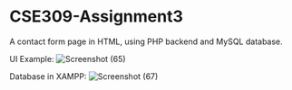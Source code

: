 # CSE309-Assignment3

A contact form page in HTML, using PHP backend and MySQL database.

UI Example:
![Screenshot (65)](https://github.com/JoyitaF/CSE309-Assignment3/assets/115023961/16f9c78c-c65e-4fc6-9d6a-d44faf0ef7e6)

Database in XAMPP:
![Screenshot (67)](https://github.com/JoyitaF/CSE309-Assignment3/assets/115023961/92db6239-b725-464b-840f-2b2abdb15d68)
